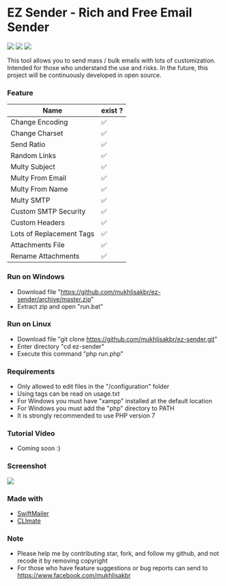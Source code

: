 # EZ Sender - Rich and Free Email Sender

![](https://img.shields.io/badge/version-v1.3-green.svg) ![](https://img.shields.io/github/stars/mukhlisakbr/ez-sender.svg)  ![](https://img.shields.io/github/forks/mukhlisakbr/ez-sender.svg)

This tool allows you to send mass / bulk emails with lots of customization. Intended for those who understand the use and risks. In the future, this project will be continuously developed in open source.

### Feature
| Name | exist ? |
|--|--|
| Change Encoding | ✅ |
| Change Charset | ✅ |
| Send Ratio | ✅ |
| Random Links | ✅ |
| Multy Subject  | ✅ |
| Multy From Email | ✅ |
| Multy From Name | ✅ |
| Multy SMTP | ✅ |
| Custom SMTP Security | ✅ |
| Custom Headers | ✅ |
| Lots of Replacement Tags | ✅ |
| Attachments File | ✅ |
| Rename Attachments | ✅ |

### Run on Windows

- Download file "https://github.com/mukhlisakbr/ez-sender/archive/master.zip"
- Extract zip and open "run.bat"

### Run on Linux

- Download file "git clone https://github.com/mukhlisakbr/ez-sender.git"
- Enter directory "cd ez-sender"
- Execute this command "php run.php"

### Requirements

- Only allowed to edit files in the "/configuration" folder
- Using tags can be read on usage.txt
- For Windows you must have "xampp" installed at the default location
- For Windows you must add the "php" directory to PATH
- It is strongly recommended to use PHP version 7 

### Tutorial Video

- Coming soon :)

### Screenshot

![](screenshot/ez-sender%20v1.3.png)

### Made with

-  [SwiftMailer](https://github.com/swiftmailer/swiftmailer)
-  [CLImate](https://github.com/thephpleague/climate)

### Note

- Please help me by contributing star, fork, and follow my github, and not recode it by removing copyright
- For those who have feature suggestions or bug reports can send to https://www.facebook.com/mukhlisakbr
